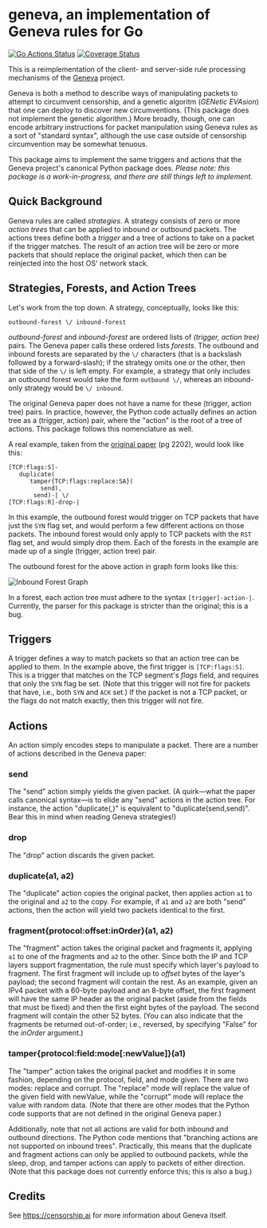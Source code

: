 # geneva, an implementation of Geneva rules for Go
[![Go Actions Status](https://github.com/getlantern/geneva/actions/workflows/run-tests.yaml/badge.svg)](https://github.com/getlantern/geneva/actions)
[![Coverage Status](https://coveralls.io/repos/github/getlantern/geneva/badge.svg?branch=main)](https://coveralls.io/github/getlantern/geneva?branch=main)

This is a reimplementation of the client- and server-side rule processing mechanisms of the [Geneva][geneva] project.

Geneva is both a method to describe ways of manipulating packets to attempt to circumvent censorship, and a genetic
algoritm (_GENetic EVAsion_) that one can deploy to discover new circumventions. (This package does not implement the
genetic algorithm.) More broadly, though, one can encode arbitrary instructions for packet manipulation using Geneva
rules as a sort of "standard syntax", although the use case outside of censorship circumvention may be somewhat tenuous.

This package aims to implement the same triggers and actions that the Geneva project's canonical Python package
does. _Please note: this package is a work-in-progress, and there are still things left to implement._

## Quick Background

Geneva rules are called _strategies_. A strategy consists of zero or more _action trees_ that can be applied to inbound
or outbound packets. The actions trees define both a _trigger_ and a tree of actions to take on a packet if the trigger
matches. The result of an action tree will be zero or more packets that should replace the original packet, which then
can be reinjected into the host OS' network stack.

## Strategies, Forests, and Action Trees

Let's work from the top down. A strategy, conceptually, looks like this:

    outbound-forest \/ inbound-forest

_outbound-forest_ and _inbound-forest_ are ordered lists of _(trigger, action tree)_ pairs. The Geneva paper calls these
ordered lists _forests_. The outbound and inbound forests are separated by the `\/` characters (that is a backslash
followed by a forward-slash); if the strategy omits one or the other, then that side of the `\/` is left empty. For
example, a strategy that only includes an outbound forest would take the form `outbound \/`, whereas an inbound-only
strategy would be `\/ inbound`.

The original Geneva paper does not have a name for these (trigger, action tree) pairs. In practice, however, the Python
code actually defines an action tree as a (trigger, action) pair, where the "action" is the root of a tree of
actions. This package follows this nomenclature as well.

A real example, taken from the [original paper][geneva-paper] (pg 2202), would look like this:

    [TCP:flags:S]-
       duplicate(
          tamper{TCP:flags:replace:SA}(
             send),
           send)-| \/
    [TCP:flags:R]-drop-|

In this example, the outbound forest would trigger on TCP packets that have just the `SYN` flag set, and would perform a
few different actions on those packets. The inbound forest would only apply to TCP packets with the `RST` flag set, and
would simply drop them. Each of the forests in the example are made up of a single (trigger, action tree) pair.

The outbound forest for the above action in graph form looks like this:

![Inbound Forest Graph](img/rule_example.svg)

In a forest, each action tree must adhere to the syntax `[trigger]-action-|`. Currently, the parser for this package is
stricter than the original; this is a bug.

## Triggers

A trigger defines a way to match packets so that an action tree can be applied to them. In the example above, the first
trigger is `[TCP:flags:S]`. This is a trigger that matches on the TCP segment's _flags_ field, and requires that only
the `SYN` flag be set. (Note that this trigger will not fire for packets that have, i.e., both `SYN` and `ACK` set.) If
the packet is not a TCP packet, or the flags do not match exactly, then this trigger will not fire.

## Actions

An action simply encodes steps to manipulate a packet. There are a number of actions described in the Geneva paper:

### send

The "send" action simply yields the given packet. (A quirk—what the paper calls canonical syntax—is to elide any "send"
actions in the action tree. For instance, the action "duplicate(,)" is equivalent to "duplicate(send,send)". Bear this
in mind when reading Geneva strategies!)

### drop

The "drop" action discards the given packet.

### duplicate(a1, a2)

The "duplicate" action copies the original packet, then applies action `a1` to the original and `a2` to the copy. For
example, if `a1` and `a2` are both "send" actions, then the action will yield two packets identical to the first.

### fragment{protocol:offset:inOrder}(a1, a2)

The "fragment" action takes the original packet and fragments it, applying `a1` to one of the fragments and `a2` to the
other. Since both the IP and TCP layers support fragmentation, the rule must specify which layer's payload to
fragment. The first fragment will include up to _offset_ bytes of the layer's payload; the second fragment will contain
the rest. As an example, given an IPv4 packet with a 60-byte payload and an 8-byte offset, the first fragment will have
the same IP header as the original packet (aside from the fields that must be fixed) and then the first eight bytes of
the payload. The second fragment will contain the other 52 bytes. (You can also indicate that the fragments be returned
out-of-order; i.e., reversed, by specifying "False" for the _inOrder_ argument.)

### tamper{protocol:field:mode[:newValue]}(a1)

The "tamper" action takes the original packet and modifies it in some fashion, depending on the protocol, field, and
mode given. There are two modes: replace and corrupt. The "replace" mode will replace the value of the given field with
newValue, while the "corrupt" mode will replace the value with random data. (Note that there are other modes that the
Python code supports that are not defined in the original Geneva paper.)

Additionally, note that not all actions are valid for both inbound and outbound directions. The Python code mentions
that "branching actions are not supported on inbound trees". Practically, this means that the duplicate and fragment
actions can only be applied to outbound packets, while the sleep, drop, and tamper actions can apply to packets of
either direction. (Note that this package does not currently enforce this; this is also a bug.)

## Credits

See https://censorship.ai for more information about Geneva itself.


[geneva]: https://censorship.ai
[geneva-paper]: https://geneva.cs.umd.edu/papers/geneva_ccs19.pdf
